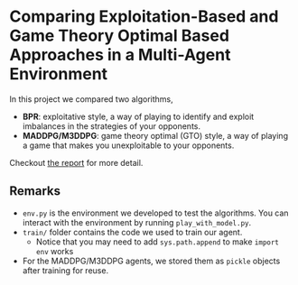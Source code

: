 # Comparing Exploitation-Based and Game Theory Optimal Based Approaches in a Multi-Agent Environment

In this project we compared two algorithms, 
- **BPR**: exploitative style, a way of playing to identify and exploit imbalances in the strategies of your opponents.
- **MADDPG/M3DDPG**: game theory optimal (GTO) style, a way of playing a game that makes you 
unexploitable to your opponents.

Checkout [the report](https://drive.google.com/file/d/1JmflOUAs9GtycWm20dkAZxLOmI6LMrJN/view?usp=sharing) for more detail.

## Remarks

- `env.py` is the environment we developed to test the algorithms. You can interact with the environment by running `play_with_model.py`.
- `train/` folder contains the code we used to train our agent.
  - Notice that you may need to add `sys.path.append` to make `import env` works
- For the MADDPG/M3DDPG agents, we stored them as `pickle` objects after training for reuse.
